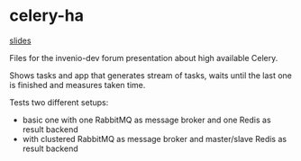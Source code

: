 # celery-ha
[slides](http://slides.com/dimapetruk/ha-celery#/)

Files for the invenio-dev forum presentation about high available Celery.

Shows tasks and app that generates stream of tasks, waits until the last one is finished and measures taken time.

Tests two different setups:
* basic one with one RabbitMQ as message broker and one Redis as result backend
* with clustered RabbitMQ as message broker and master/slave Redis as result backend

